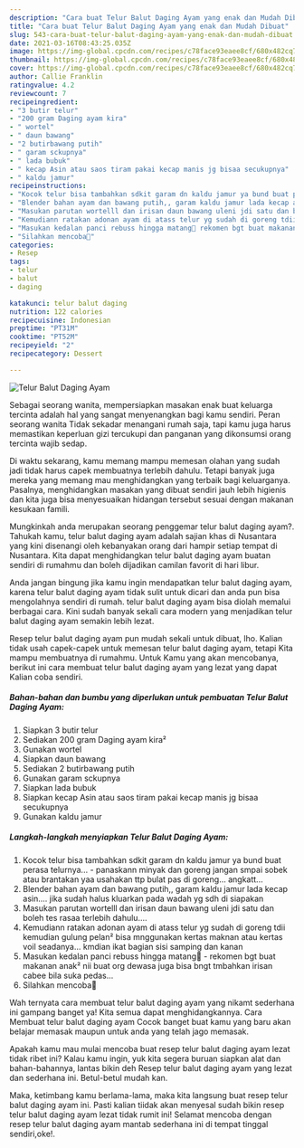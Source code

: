 ```yaml
---
description: "Cara buat Telur Balut Daging Ayam yang enak dan Mudah Dibuat"
title: "Cara buat Telur Balut Daging Ayam yang enak dan Mudah Dibuat"
slug: 543-cara-buat-telur-balut-daging-ayam-yang-enak-dan-mudah-dibuat
date: 2021-03-16T08:43:25.035Z
image: https://img-global.cpcdn.com/recipes/c78face93eaee8cf/680x482cq70/telur-balut-daging-ayam-foto-resep-utama.jpg
thumbnail: https://img-global.cpcdn.com/recipes/c78face93eaee8cf/680x482cq70/telur-balut-daging-ayam-foto-resep-utama.jpg
cover: https://img-global.cpcdn.com/recipes/c78face93eaee8cf/680x482cq70/telur-balut-daging-ayam-foto-resep-utama.jpg
author: Callie Franklin
ratingvalue: 4.2
reviewcount: 7
recipeingredient:
- "3 butir telur"
- "200 gram Daging ayam kira"
- " wortel"
- " daun bawang"
- "2 butirbawang putih"
- " garam sckupnya"
- " lada bubuk"
- " kecap Asin atau saos tiram pakai kecap manis jg bisaa secukupnya"
- " kaldu jamur"
recipeinstructions:
- "Kocok telur bisa tambahkan sdkit garam dn kaldu jamur ya bund buat perasa telurnya...  panaskann minyak dan goreng jangan smpai sobek atau brantakan yaa usahakan ttp bulat pas di goreng... angkatt..."
- "Blender bahan ayam dan bawang putih,, garam kaldu jamur lada kecap asin.... jika sudah halus kluarkan pada wadah yg sdh di siapakan"
- "Masukan parutan wortelll dan irisan daun bawang uleni jdi satu dan boleh tes rasaa terlebih dahulu...."
- "Kemudiann ratakan adonan ayam di atass telur yg sudah di goreng tdii kemudian gulung pelan² bisa mnggunakan kertas maknan atau kertas voil seadanya... kmdian ikat bagian sisi samping dan kanan"
- "Masukan kedalan panci rebuss hingga matang🤤 rekomen bgt buat makanan anak² nii buat org dewasa juga bisa bngt tmbahkan irisan cabee bila suka pedas..."
- "Silahkan mencoba🤤"
categories:
- Resep
tags:
- telur
- balut
- daging

katakunci: telur balut daging 
nutrition: 122 calories
recipecuisine: Indonesian
preptime: "PT31M"
cooktime: "PT52M"
recipeyield: "2"
recipecategory: Dessert

---
```



![Telur Balut Daging Ayam](https://img-global.cpcdn.com/recipes/c78face93eaee8cf/680x482cq70/telur-balut-daging-ayam-foto-resep-utama.jpg)

Sebagai seorang wanita, mempersiapkan masakan enak buat keluarga tercinta adalah hal yang sangat menyenangkan bagi kamu sendiri. Peran seorang  wanita Tidak sekadar menangani rumah saja, tapi kamu juga harus memastikan keperluan gizi tercukupi dan panganan yang dikonsumsi orang tercinta wajib sedap.

Di waktu  sekarang, kamu memang mampu memesan olahan yang sudah jadi tidak harus capek membuatnya terlebih dahulu. Tetapi banyak juga mereka yang memang mau menghidangkan yang terbaik bagi keluarganya. Pasalnya, menghidangkan masakan yang dibuat sendiri jauh lebih higienis dan kita juga bisa menyesuaikan hidangan tersebut sesuai dengan makanan kesukaan famili. 



Mungkinkah anda merupakan seorang penggemar telur balut daging ayam?. Tahukah kamu, telur balut daging ayam adalah sajian khas di Nusantara yang kini disenangi oleh kebanyakan orang dari hampir setiap tempat di Nusantara. Kita dapat menghidangkan telur balut daging ayam buatan sendiri di rumahmu dan boleh dijadikan camilan favorit di hari libur.

Anda jangan bingung jika kamu ingin mendapatkan telur balut daging ayam, karena telur balut daging ayam tidak sulit untuk dicari dan anda pun bisa mengolahnya sendiri di rumah. telur balut daging ayam bisa diolah memalui berbagai cara. Kini sudah banyak sekali cara modern yang menjadikan telur balut daging ayam semakin lebih lezat.

Resep telur balut daging ayam pun mudah sekali untuk dibuat, lho. Kalian tidak usah capek-capek untuk memesan telur balut daging ayam, tetapi Kita mampu membuatnya di rumahmu. Untuk Kamu yang akan mencobanya, berikut ini cara membuat telur balut daging ayam yang lezat yang dapat Kalian coba sendiri.

<!--inarticleads1-->

##### Bahan-bahan dan bumbu yang diperlukan untuk pembuatan Telur Balut Daging Ayam:

1. Siapkan 3 butir telur
1. Sediakan 200 gram Daging ayam kira²
1. Gunakan  wortel
1. Siapkan  daun bawang
1. Sediakan 2 butirbawang putih
1. Gunakan  garam sckupnya
1. Siapkan  lada bubuk
1. Siapkan  kecap Asin atau saos tiram pakai kecap manis jg bisaa secukupnya
1. Gunakan  kaldu jamur




<!--inarticleads2-->

##### Langkah-langkah menyiapkan Telur Balut Daging Ayam:

1. Kocok telur bisa tambahkan sdkit garam dn kaldu jamur ya bund buat perasa telurnya...  - panaskann minyak dan goreng jangan smpai sobek atau brantakan yaa usahakan ttp bulat pas di goreng... angkatt...
1. Blender bahan ayam dan bawang putih,, garam kaldu jamur lada kecap asin.... jika sudah halus kluarkan pada wadah yg sdh di siapakan
1. Masukan parutan wortelll dan irisan daun bawang uleni jdi satu dan boleh tes rasaa terlebih dahulu....
1. Kemudiann ratakan adonan ayam di atass telur yg sudah di goreng tdii kemudian gulung pelan² bisa mnggunakan kertas maknan atau kertas voil seadanya... kmdian ikat bagian sisi samping dan kanan
1. Masukan kedalan panci rebuss hingga matang🤤 - rekomen bgt buat makanan anak² nii buat org dewasa juga bisa bngt tmbahkan irisan cabee bila suka pedas...
1. Silahkan mencoba🤤




Wah ternyata cara membuat telur balut daging ayam yang nikamt sederhana ini gampang banget ya! Kita semua dapat menghidangkannya. Cara Membuat telur balut daging ayam Cocok banget buat kamu yang baru akan belajar memasak maupun untuk anda yang telah jago memasak.

Apakah kamu mau mulai mencoba buat resep telur balut daging ayam lezat tidak ribet ini? Kalau kamu ingin, yuk kita segera buruan siapkan alat dan bahan-bahannya, lantas bikin deh Resep telur balut daging ayam yang lezat dan sederhana ini. Betul-betul mudah kan. 

Maka, ketimbang kamu berlama-lama, maka kita langsung buat resep telur balut daging ayam ini. Pasti kalian tiidak akan menyesal sudah bikin resep telur balut daging ayam lezat tidak rumit ini! Selamat mencoba dengan resep telur balut daging ayam mantab sederhana ini di tempat tinggal sendiri,oke!.

